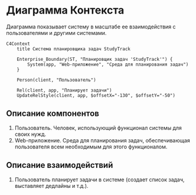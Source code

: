 # Диаграмма Контекста
 Диаграмма показывает систему в масштабе ее взаимодействия с пользователями и другими системами.

```mermaid
C4Context
    title Система планировщика задач StudyTrack

    Enterprise_Boundary(ST, "Планировщик задач 'StudyTrack'") {
        System(app, "Web-приложение", "Среда для планирования задач")
    }

    Person(client, "Пользователь")

    Rel(client, app, "Планирует задачи")
    UpdateRelStyle(client, app, $offsetX="-130", $offsetY="-50")

```

## Описание компонентов
1. Пользователь. Человек, использующий функционал системы для своих нужд.
2. Web-приложение. Среда для планирования задач, обеспечивающая пользователя всем необходимым для этого функционалом.

## Описание взаимодействий
1. Пользователь планирует задачи в системе (создает список задач, выставляет дедлайны и т.д.).